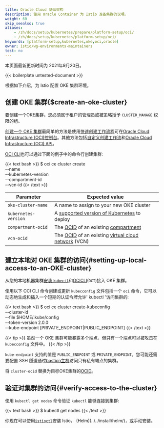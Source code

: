 ```yaml
---
title: Oracle Cloud 基础架构
description: 使用 Oracle Container 为 Istio 准备集群的说明。
weight: 60
skip_seealso: true
aliases:
    - /zh/docs/setup/kubernetes/prepare/platform-setup/oci/
    - /zh/docs/setup/kubernetes/platform-setup/oci/
keywords: [platform-setup,kubernetes,oke,oci,oracle]
owner: istio/wg-environments-maintainers
test: no
---
```


本页面最新更新时间为 2021年9月20日。

{{< boilerplate untested-document >}}

根据如下介绍，为 Istio 配置 OKE 集群环境。

## 创建 OKE 集群{$create-an-oke-cluster}

要创建一个OKE集群，您必须属于租户的管理员或被策略授予 `CLUSTER_MANAGE` 权限的组。

[创建一个 OKE 集群][Create]最简单的方法是使用[快速创建工作流程][Quick]可在[Oracle Cloud Infrastructure (OCI)控制台][Console]。其他方法包括[自定义创建工作流][Custom]和[Oracle Cloud Infrastructure (OCI) API][API]。

[OCI CLI][OCICLI]也可以通过下面的例子中的命令行创建集群:

{{< text bash >}}
$ oci ce cluster create \
      --name <oke-cluster-name> \
      --kubernetes-version <kubernetes-version> \
      --compartment-id <compartment-ocid> \
      --vcn-id <vcn-ocid>
{{< /text >}}

| Parameter             | Expected value                                              |
|-----------------------|------------------------------------------------------------ |
| `oke-cluster-name`    | A name to assign to your new OKE cluster                    |
| `kubernetes-version`  | A [supported version of Kubernetes][K8S] to deploy          |
| `compartment-ocid`    | The [OCID][CONCEPTS] of an existing [compartment][CONCEPTS] |
| `vcn-ocid`            | The [OCID][CONCEPTS] of an existing [virtual cloud network][CONCEPTS] (VCN) |

## 建立本地对 OKE 集群的访问{#setting-up-local-access-to-an-OKE-cluster}

从您的本地机器集群[安装 `kubectl`][kubectl]和[OCICLI][OCICLI](`OCI`)接入 OKE 集群。

使用以下 OCI CLI 命令创建或更新 `kubecconfig` 文件包括一个 `oci` 命令，它可以动态地生成和插入一个短期的认证令牌允许' kubectl '访问集群的:

{{< text bash >}}
$ oci ce cluster create-kubeconfig \
      --cluster-id <cluster-ocid> \
      --file $HOME/.kube/config  \
      --token-version 2.0.0 \
      --kube-endpoint [PRIVATE_ENDPOINT|PUBLIC_ENDPOINT]
{{< /text >}}

{{< tip >}}
虽然一个 OKE 集群可能暴露多个端点，但只有一个端点可以被攻击在 `kubecconfig` 文件中。
{{< /tip >}}

`kube-endpoint` 支持的值是 `PUBLIC_ENDPOINT` 或 `PRIVATE_ENDPOINT`。您可能还需要配置 SSH 隧道通过[bastion主机][bastion]访问只有私有端点的集群。

将 `cluster-ocid` 替换为目标OKE集群的[OCID][CONCEPTS]。

## 验证对集群的访问{#verify-access-to-the-cluster}

使用 `kubectl get nodes` 命令验证 `kubectl` 能够连接到集群:

{{< text bash >}}
$ kubectl get nodes
{{< /text >}}

你现在可以使用[`istioctl`](../../install/istioctl/)安装 Istio，
(Helm)(../../install/helm/)，或手动安装。

[CREATE]: https://docs.oracle.com/en-us/iaas/Content/ContEng/Tasks/contengcreatingclusterusingoke.htm
[API]: https://docs.oracle.com/en-us/iaas/Content/ContEng/Tasks/contengcreatingclusterusingoke_topic-Using_the_API.htm
[QUICK]: https://docs.oracle.com/en-us/iaas/Content/ContEng/Tasks/contengcreatingclusterusingoke_topic-Using_the_Console_to_create_a_Quick_Cluster_with_Default_Settings.htm
[CUSTOM]: https://docs.oracle.com/en-us/iaas/Content/ContEng/Tasks/contengcreatingclusterusingoke_topic-Using_the_Console_to_create_a_Custom_Cluster_with_Explicitly_Defined_Settings.htm
[OCICLI]: https://docs.oracle.com/en-us/iaas/Content/API/SDKDocs/cliinstall.htm
[K8S]: https://docs.oracle.com/en-us/iaas/Content/ContEng/Concepts/contengaboutk8sversions.htm
[KUBECTL]: https://kubernetes.io/docs/tasks/tools/
[CONCEPTS]: https://docs.oracle.com/en-us/iaas/Content/GSG/Concepts/concepts.htm
[BASTION]: https://docs.oracle.com/en-us/iaas/Content/ContEng/Tasks/contengdownloadkubeconfigfile.htm#localdownload
[CONSOLE]: https://docs.oracle.com/en-us/iaas/Content/GSG/Concepts/console.htm
